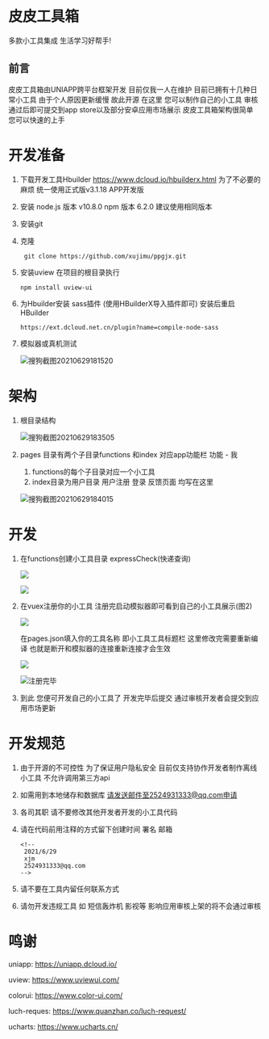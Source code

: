 # 皮皮工具箱

多款小工具集成 生活学习好帮手! 

## 前言

皮皮工具箱由UNIAPP跨平台框架开发  目前仅我一人在维护  目前已拥有十几种日常小工具 由于个人原因更新缓慢 故此开源 在这里 您可以制作自己的小工具 审核通过后即可提交到app store以及部分安卓应用市场展示 皮皮工具箱架构很简单 您可以快速的上手


# 开发准备

1. 下载开发工具Hbuilder https://www.dcloud.io/hbuilderx.html 为了不必要的麻烦 统一使用正式版v3.1.18 APP开发版

2. 安装 node.js 版本 v10.8.0 npm  版本 6.2.0 建议使用相同版本 

3. 安装git

4. 克隆

   ```
    git clone https://github.com/xujimu/ppgjx.git
   ```


5. 安装uview 在项目的根目录执行

   ```
   npm install uview-ui
   ```

6. 为Hbuilder安装 sass插件 (使用HBuilderX导入插件即可) 安装后重启HBuilder

   ```
   https://ext.dcloud.net.cn/plugin?name=compile-node-sass
   ```

7. 模拟器或真机测试

   ![搜狗截图20210629181520](https://ppgjx.com/static/github/img/%E8%BF%90%E8%A1%8C%E6%88%AA%E5%9B%BE.png)

   

# 架构

1. 根目录结构

   ![搜狗截图20210629183505](https://ppgjx.com/static/github/img/%E6%A0%B9%E7%9B%AE%E5%BD%95%E7%BB%93%E6%9E%84.png)

2. pages 目录有两个子目录functions 和index  对应app功能栏 功能 - 我

   1.  functions的每个子目录对应一个小工具
   2.  index目录为用户目录 用户注册 登录 反馈页面 均写在这里

   ![搜狗截图20210629184015](https://ppgjx.com/static/github/img/%E6%A0%B8%E5%BF%83%E7%9B%AE%E5%BD%95.png)

# 开发

1. 在functions创建小工具目录 expressCheck(快递查询) 

   ![](https://ppgjx.com/static/github/img/%E5%BF%AB%E9%80%92%E6%9F%A5%E8%AF%A2.png)
   
   ![](https://ppgjx.com/static/github/img/%E5%BF%AB%E9%80%92%E6%9F%A5%E8%AF%A21.png)

2. 在vuex注册你的小工具 注册完启动模拟器即可看到自己的小工具展示(图2)

   ![](https://ppgjx.com/static/github/img/%E6%B3%A8%E5%86%8C%E5%B0%8F%E5%B7%A5%E5%85%B7.png)

   在pages.json填入你的工具名称 即小工具工具标题栏 这里修改完需要重新编译 也就是断开和模拟器的连接重新连接才会生效

   ![](https://ppgjx.com/static/github/img/注册标题.png)

   ![注册完毕](https://ppgjx.com/static/github/img/注册完毕.png)

3. 到此 您便可开发自己的小工具了 开发完毕后提交 通过审核开发者会提交到应用市场更新

# 开发规范

1. 由于开源的不可控性 为了保证用户隐私安全 目前仅支持协作开发者制作离线小工具 不允许调用第三方api 

2. 如需用到本地储存和数据库 请发送邮件至2524931333@qq.com申请

3. 各司其职 请不要修改其他开发者开发的小工具代码 

4. 请在代码前用注释的方式留下创建时间 署名 邮箱

   ```
   <!-- 
   	2021/6/29
   	xjm
   	2524931333@qq.com 
   -->
   ```

5. 请不要在工具内留任何联系方式 

6. 请勿开发违规工具 如 短信轰炸机 影视等 影响应用审核上架的将不会通过审核



# 鸣谢

uniapp: https://uniapp.dcloud.io/

uview: https://www.uviewui.com/

colorui: https://www.color-ui.com/

luch-reques: https://www.quanzhan.co/luch-request/

ucharts: https://www.ucharts.cn/